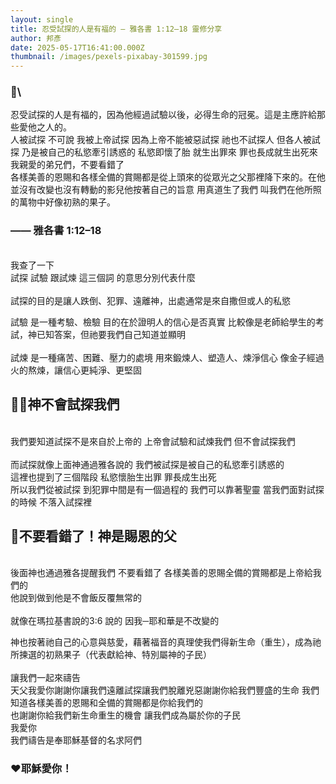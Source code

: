 ```yaml
---
layout: single
title: 忍受試探的人是有福的 — 雅各書 1:12–18 靈修分享
author: 邦彥
date: 2025-05-17T16:41:00.000Z
thumbnail: /images/pexels-pixabay-301599.jpg
---
```

### 📖\
忍受試探的人是有福的，因為他經過試驗以後，必得生命的冠冕。這是主應許給那些愛他之人的。\
人被試探 不可說 我被上帝試探 因為上帝不能被惡試探 祂也不試探人 但各人被試探 乃是被自己的私慾牽引誘惑的 私慾即懷了胎 就生出罪來 罪也長成就生出死來\
我親愛的弟兄們，不要看錯了\
各樣美善的恩賜和各樣全備的賞賜都是從上頭來的從眾光之父那裡降下來的。在他並沒有改變也沒有轉動的影兒他按著自己的旨意 用真道生了我們 叫我們在他所照的萬物中好像初熟的果子。

### —— 雅各書 1:12–18


\
我查了一下 \
試探 試驗 跟試煉 這三個詞 的意思分別代表什麼\
\
試探的目的是讓人跌倒、犯罪、遠離神，出處通常是來自撒但或人的私慾

試驗 是一種考驗、檢驗 目的在於證明人的信心是否真實 比較像是老師給學生的考試，神已知答案，但祂要我們自己知道並顯明\
\
試煉 是一種痛苦、困難、壓力的處境 用來鍛煉人、塑造人、煉淨信心 像金子經過火的熬煉，讓信心更純淨、更堅固



## ✋🏻神不會試探我們

\
我們要知道試探不是來自於上帝的 上帝會試驗和試煉我們 但不會試探我們\
\
而試探就像上面神通過雅各說的 我們被試探是被自己的私慾牽引誘惑的\
這裡也提到了三個階段 私慾懷胎生出罪 罪長成生出死\
所以我們從被試探 到犯罪中間是有一個過程的 我們可以靠著聖靈 當我們面對試探的時候 不落入試探裡 

## 👀不要看錯了！神是賜恩的父

\
後面神也通過雅各提醒我們 不要看錯了 各樣美善的恩賜全備的賞賜都是上帝給我們的 \
他說到做到他是不會飯反覆無常的 \
\
就像在瑪拉基書說的3:6 說的 
因我─耶和華是不改變的

神也按著祂自己的心意與慈愛，藉著福音的真理使我們得新生命（重生），成為祂所揀選的初熟果子（代表獻給神、特別屬神的子民）\
\
讓我們一起來禱告\
天父我愛你謝謝你讓我們遠離試探讓我們脫離兇惡謝謝你給我們豐盛的生命 我們知道各樣美善的恩賜和全備的賞賜都是你給我們的\
也謝謝你給我們新生命重生的機會 讓我們成為屬於你的子民\
我愛你\
我們禱告是奉耶穌基督的名求阿們

### ❤️耶穌愛你！
